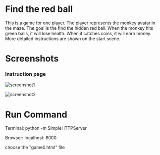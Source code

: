 # Find the red ball 
This is a game for one player. The player represents the monkey avatar in the maze. The goal is the find the hidden red ball. When the monkey hits green balls, it will lose health. When it catches coins, it will earn money. More detailed instructions are shown on the start scene. 

# Screenshots 


### Instruction page 

![screenshot1](https://github.com/XTLiuuu/computer-graphics/blob/master/screenshot1.png)

![screenshot2](https://github.com/XTLiuuu/computer-graphics/blob/master/screenshot2.png)

# Run Command 

Terminal: python -m SimpleHTTPServer 

Browser: localhost: 8000

choose the "game0.html" file
